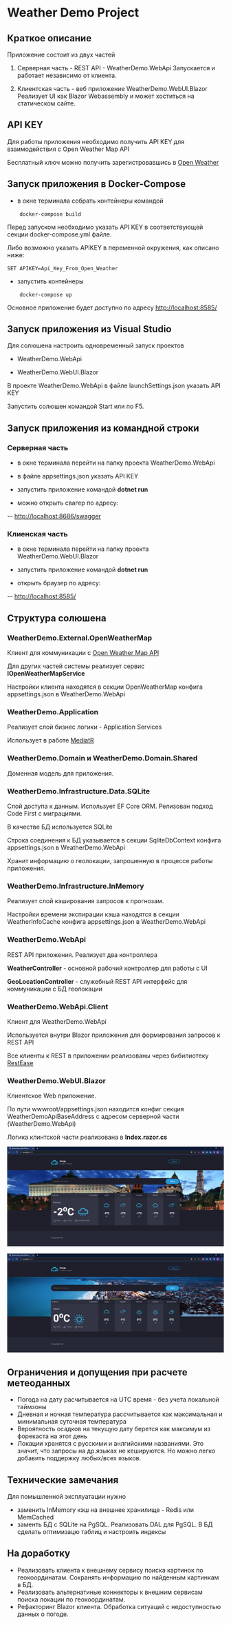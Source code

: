 # Weather Demo Project

## Краткое описание

Приложение состоит из двух частей

1) Серверная часть - REST API - WeatherDemo.WebApi
Запускается и работает независимо от клиента.

2) Клиентская часть - веб приложение WeatherDemo.WebUI.Blazor
Реализует UI как Blazor Webassembly и может хоститься на статическом сайте.

## API KEY 

Для работы приложения необходимо получить API KEY для взаимодействия с Open Weather Map API

Бесплатный ключ можно получить зарегистровавшись в [Open Weather](https://openweathermap.org/appid)


## Запуск приложения в Docker-Compose


- в окне терминала собрать контейнеры командой

```
    docker-compose build
```

Перед запуском необходимо указать API KEY в соответствующей секции docker-compose.yml файле.

Либо возможно указать APIKEY в переменной окружения, как описано ниже:

```
SET APIKEY=Api_Key_From_Open_Weather
```

- запустить контейнеры

```
    docker-compose up
```

Основное приложение будет доступно по адресу [http://localhost:8585/](http://localhost:8585/)

## Запуск приложения из Visual Studio 

Для солюшена настроить одновременный запуск проектов

- WeatherDemo.WebApi

- WeatherDemo.WebUI.Blazor

В проекте WeatherDemo.WebApi в файле launchSettings.json указать API KEY

Запустить солюшен командой Start или по F5.


## Запуск приложения из командной строки


### Серверная часть

- в окне терминала перейти на папку проекта WeatherDemo.WebApi

- в файле appsettings.json указать API KEY

- запустить приложение командой **dotnet run**

- можно открыть свагер по адресу:

-- [http://localhost:8686/swagger](http://localhost:8686/swagger)

### Клиенская часть

- в окне терминала перейти на папку проекта WeatherDemo.WebUI.Blazor

- запустить приложение командой **dotnet run**

- открыть браузер по адресy:

-- [http://localhost:8585/](http://localhost:8585/)

## Структура солюшена

### WeatherDemo.External.OpenWeatherMap 

Клиент для коммуникации с [Open Weather Map API](https://openweathermap.org/api/geocoding-api)

Для других частей системы реализует сервис **IOpenWeatherMapService**

Настройки клиента находятся в секции OpenWeatherMap конфига appsettings.json в WeatherDemo.WebApi

### WeatherDemo.Application

Реализует слой бизнес логики - Application Services

Использует в работе [MediatR](https://github.com/jbogard/MediatR)

### WeatherDemo.Domain и WeatherDemo.Domain.Shared

Доменная модель для приложения.

### WeatherDemo.Infrastructure.Data.SQLite

Слой доступа к данным. Использует EF Core ORM. Релизован подход Code First с миграциями.

В качестве БД используется SQLite 

Строка соединения к БД указывается в секции SqliteDbContext конфига appsettings.json в WeatherDemo.WebApi

Хранит информацию о геолокации, запрошенную в процессе работы приложения.

### WeatherDemo.Infrastructure.InMemory

Реализует слой кэширования запросов к прогнозам.

Настройки времени экспирации кэша находятся в секции WeatherInfoCache конфига appsettings.json в WeatherDemo.WebApi


### WeatherDemo.WebApi 

REST API приложения. Реализует два контроллера

**WeatherController** - основной рабочий контроллер для работы с UI

**GeoLocationController** - служебный REST API интерфейс для коммуникации с БД геолокации


### WeatherDemo.WebApi.Client

Клиент для WeatherDemo.WebApi

Используется внутри Blazor приложения для формирования запросов к REST API 

Все клиенты к REST в приложении реализованы через бибилиотеку [RestEase](https://github.com/canton7/RestEase)


### WeatherDemo.WebUI.Blazor

Клиентское Web приложение. 

По пути wwwroot/appsettings.json находится конфиг секция WeatherDemoApiBaseAddress с адресом серверной части (WeatherDemo.WebApi)  

Логика клинтской части реализована в **Index.razor.cs**


![image](Demo01.png)

![image](Demo03.png)


## Ограничения и допущения при расчете метеоданных

- Погода на дату расчитывается на UTC время - без учета локальной таймзоны
- Дневная и ночная температура рассчитывается как максимальная и минимальная суточная температура
- Вероятность осадков на текущую дату берется как максимум из форекаста на этот день
- Локации хранятся с русскими и анлгийскими названиями. Это значит, что запросы на др.языках не кешируются. Но можно легко добавить поддержку любых/всех языков.

## Технические замечания 

Для помышленной эксплуатации нужно 

- заменить InMemory кэш на внешнее хранилище - Redis или MemCached
- заменть БД c SQLite на PgSQL. Реализовать DAL для PgSQL. В БД сделать оптимизацю таблиц и настроить индексы

## На доработку

- Реализовать клиента к внешнему сервису поиска картинок по геокоординатам. Сохранять информацию по найденным картинкам в БД.
- Реализовать альтернатиные коннекторы к внешним сервисам поиска локации по геокоординатам.
- Рефакторинг Blazor клиента. Обработка ситуаций с недоступностью данных о погоде.

